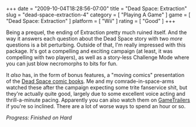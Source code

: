+++
date = "2009-10-04T18:28:56-07:00"
title = "Dead Space: Extraction"
slug = "dead-space-extraction-4"
category = [ "Playing A Game" ]
game = [ "Dead Space: Extraction" ]
platform = [ "Wii" ]
rating = [ "Good" ]
+++

Being a prequel, the ending of Extraction pretty much ruined itself.  And the way it answers each question about the Dead Space story with two <i>more</i> questions is a bit perturbing.  Outside of that, I'm really impressed with this package.  It's got a compelling and exciting campaign (at least, it was compelling with two players), as well as a story-less Challenge Mode where you can just blow necromorphs to bits for fun.

It <i>also</i> has, in the form of bonus features, a "moving comics" presentation of the <a href="http://en.wikipedia.org/wiki/Dead_Space_(comics)">Dead Space comic books</a>.  Me and my comrade-in-space-arms watched these after the campaign expecting some trite fanservice shit, but they're actually quite good, largely due to some excellent voice acting and thrill-a-minute pacing.  Apparently you can also watch them on <a href="http://www.gametrailers.com/game/dead-space/5563">GameTrailers</a> if you're so inclined.  There are a lot of worse ways to spend an hour or so.

<i>Progress: Finished on Hard</i>